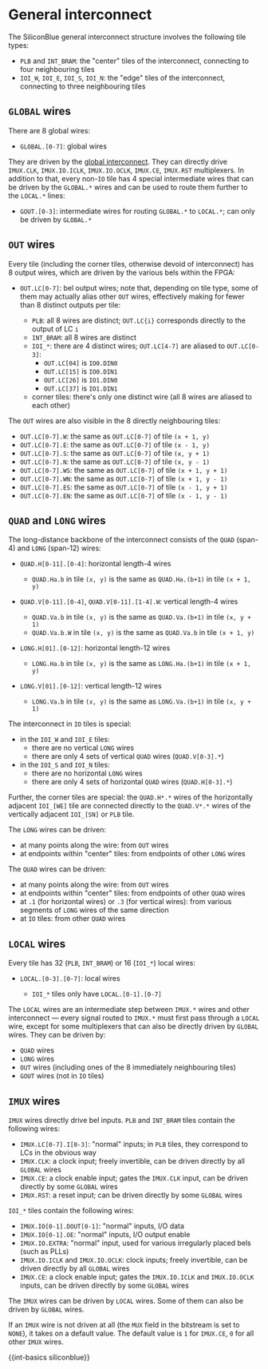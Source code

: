 # General interconnect

The SiliconBlue general interconnect structure involves the following tile types:

- `PLB` and `INT_BRAM`: the "center" tiles of the interconnect, connecting to four neighbouring tiles
- `IOI_W`, `IOI_E`, `IOI_S`, `IOI_N`: the "edge" tiles of the interconnect, connecting to three neighbouring tiles


## `GLOBAL` wires

There are 8 global wires:

- `GLOBAL.[0-7]`: global wires

They are driven by the [global interconnect](global.md).  They can directly drive `IMUX.CLK`, `IMUX.IO.ICLK`, `IMUX.IO.OCLK`, `IMUX.CE`, `IMUX.RST` multiplexers.  In addition to that, every non-`IO` tile has 4 special intermediate wires that can be driven by the `GLOBAL.*` wires and can be used to route them further to the `LOCAL.*` lines:

- `GOUT.[0-3]`: intermediate wires for routing `GLOBAL.*` to `LOCAL.*`; can only be driven by `GLOBAL.*`


## `OUT` wires

Every tile (including the corner tiles, otherwise devoid of interconnect) has 8 output wires, which
are driven by the various bels within the FPGA:

- `OUT.LC[0-7]`: bel output wires; note that, depending on tile type, some of them may actually alias other `OUT` wires, effectively making for fewer than 8 distinct outputs per tile:

  - `PLB`: all 8 wires are distinct; `OUT.LC{i}` corresponds directly to the output of LC `i`
  - `INT_BRAM`: all 8 wires are distinct
  - `IOI_*`: there are 4 distinct wires; `OUT.LC[4-7]` are aliased to `OUT.LC[0-3]`:
    - `OUT.LC[04]` is `IO0.DIN0`
    - `OUT.LC[15]` is `IO0.DIN1`
    - `OUT.LC[26]` is `IO1.DIN0`
    - `OUT.LC[37]` is `IO1.DIN1`
  - corner tiles: there's only one distinct wire (all 8 wires are aliased to each other)

The `OUT` wires are also visible in the 8 directly neighbouring tiles:

- `OUT.LC[0-7].W`: the same as `OUT.LC[0-7]` of tile `(x + 1, y)`
- `OUT.LC[0-7].E`: the same as `OUT.LC[0-7]` of tile `(x - 1, y)`
- `OUT.LC[0-7].S`: the same as `OUT.LC[0-7]` of tile `(x, y + 1)`
- `OUT.LC[0-7].N`: the same as `OUT.LC[0-7]` of tile `(x, y - 1)`
- `OUT.LC[0-7].WS`: the same as `OUT.LC[0-7]` of tile `(x + 1, y + 1)`
- `OUT.LC[0-7].WN`: the same as `OUT.LC[0-7]` of tile `(x + 1, y - 1)`
- `OUT.LC[0-7].ES`: the same as `OUT.LC[0-7]` of tile `(x - 1, y + 1)`
- `OUT.LC[0-7].EN`: the same as `OUT.LC[0-7]` of tile `(x - 1, y - 1)`


## `QUAD` and `LONG` wires

The long-distance backbone of the interconnect consists of the `QUAD` (span-4) and `LONG` (span-12) wires:

- `QUAD.H[0-11].[0-4]`: horizontal length-4 wires

  - `QUAD.Ha.b` in tile `(x, y)` is the same as `QUAD.Ha.(b+1)` in tile `(x + 1, y)`

- `QUAD.V[0-11].[0-4]`, `QUAD.V[0-11].[1-4].W`: vertical length-4 wires

  - `QUAD.Va.b` in tile `(x, y)` is the same as `QUAD.Va.(b+1)` in tile `(x, y + 1)`
  - `QUAD.Va.b.W` in tile `(x, y)` is the same as `QUAD.Va.b` in tile `(x + 1, y)`

- `LONG.H[01].[0-12]`: horizontal length-12 wires

  - `LONG.Ha.b` in tile `(x, y)` is the same as `LONG.Ha.(b+1)` in tile `(x + 1, y)`

- `LONG.V[01].[0-12]`: vertical length-12 wires

  - `LONG.Va.b` in tile `(x, y)` is the same as `LONG.Va.(b+1)` in tile `(x, y + 1)`

The interconnect in `IO` tiles is special:

- in the `IOI_W` and `IOI_E` tiles:
  - there are no vertical `LONG` wires
  - there are only 4 sets of vertical `QUAD` wires (`QUAD.V[0-3].*`)
- in the `IOI_S` and `IOI_N` tiles:
  - there are no horizontal `LONG` wires
  - there are only 4 sets of horizontal `QUAD` wires (`QUAD.H[0-3].*`)

Further, the corner tiles are special: the `QUAD.H*.*` wires of the horizontally adjacent `IOI_[WE]` tile are connected directly to the `QUAD.V*.*` wires of the vertically adjacent `IOI_[SN]` or `PLB` tile.

The `LONG` wires can be driven:

- at many points along the wire: from `OUT` wires
- at endpoints within "center" tiles: from endpoints of other `LONG` wires

The `QUAD` wires can be driven:

- at many points along the wire: from `OUT` wires
- at endpoints within "center" tiles: from endpoints of other `QUAD` wires
- at `.1` (for horizontal wires) or `.3` (for vertical wires): from various segments of `LONG` wires of the same direction
- at `IO` tiles: from other `QUAD` wires


## `LOCAL` wires

Every tile has 32 (`PLB`, `INT_BRAM`) or 16 (`IOI_*`) local wires:

- `LOCAL.[0-3].[0-7]`: local wires

  - `IOI_*` tiles only have `LOCAL.[0-1].[0-7]`

The `LOCAL` wires are an intermediate step between `IMUX.*` wires and other interconnect — every signal routed to `IMUX.*` must first pass through a `LOCAL` wire, except for some multiplexers that can also be directly driven by `GLOBAL` wires.  They can be driven by:

- `QUAD` wires
- `LONG` wires
- `OUT` wires (including ones of the 8 immediately neighbouring tiles)
- `GOUT` wires (not in `IO` tiles)


## `IMUX` wires

`IMUX` wires directly drive bel inputs.  `PLB` and `INT_BRAM` tiles contain the following wires:

- `IMUX.LC[0-7].I[0-3]`: "normal" inputs; in `PLB` tiles, they correspond to LCs in the obvious way
- `IMUX.CLK`: a clock input; freely invertible, can be driven directly by all `GLOBAL` wires
- `IMUX.CE`: a clock enable input; gates the `IMUX.CLK` input, can be driven directly by some `GLOBAL` wires
- `IMUX.RST`: a reset input; can be driven directly by some `GLOBAL` wires

`IOI_*` tiles contain the following wires:

- `IMUX.IO[0-1].DOUT[0-1]`: "normal" inputs, I/O data
- `IMUX.IO[0-1].OE`: "normal" inputs, I/O output enable
- `IMUX.IO.EXTRA`: "normal" input, used for various irregularly placed bels (such as PLLs)
- `IMUX.IO.ICLK` and `IMUX.IO.OCLK`: clock inputs; freely invertible, can be driven directly by all `GLOBAL` wires
- `IMUX.CE`: a clock enable input; gates the `IMUX.IO.ICLK` and `IMUX.IO.OCLK` inputs, can be driven directly by some `GLOBAL` wires

The `IMUX` wires can be driven by `LOCAL` wires.  Some of them can also be driven by `GLOBAL` wires.

If an `IMUX` wire is not driven at all (the `MUX` field in the bitstream is set to `NONE`), it takes on a default value.  The default value is `1` for `IMUX.CE`, `0` for all other `IMUX` wires.


{{int-basics siliconblue}}
